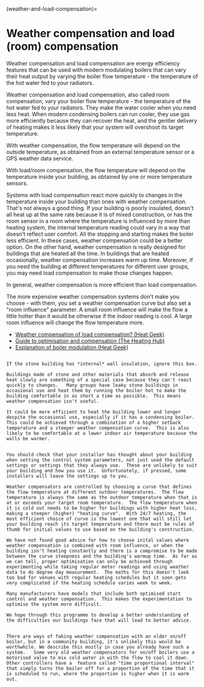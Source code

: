 (weather-and-load-compensation)=
# Weather compensation and load (room) compensation

Weather compensation and load compensation are energy efficiency features that can be used with modern modulating boilers that can vary their heat output by varying the boiler flow temperature - the temperature of the hot water fed to your radiators.

Weather compensation and load compensation, also called room compensation, vary your boiler flow temperature - the temperature of the hot water fed to your radiators. They make the water cooler when you need less heat.  When modern condensing boilers can run cooler, they use gas more efficiently because they can recover the heat, and the gentler delivery of heating makes it less likely that your system will overshoot its target temperature.

With weather compensation, the flow temperature will depend on the outside temperature, as obtained from an external temperature sensor or a GPS weather data service.  

With load/room compensation, the flow temperature will depend on the temperature inside your building, as obtained by one or more temperature sensors.

Systems with load compensation react more quickly to changes in the temperature inside your building than ones with weather compensation.  That's not always a good thing.  If your building is poorly insulated, doesn't all heat up at the same rate because it is of mixed construction, or has the room sensor in a room where the temperature is influenced by more than heating system, the internal temperature reading could vary in a way that doesn't reflect user comfort.  All the stopping and starting makes the boiler less efficient.   In these cases, weather compensation could be a better option.  On the other hand, weather compensation is really designed for buildings that are heated all the time.  In buildings that are heated occasionally, weather compensation increases warm up time.  Moreover, if you need the building at different temperatures for different user groups, you may need load compensation to make those changes happen.  

In general, weather compensation is more efficient than load compensation.

The more expensive weather compensation systems don't make you choose - with them, you set a weather compensation curve but also set a "room influence" parameter.  A small room influence will make the flow a little hotter than it would be otherwise if the indoor reading is cool.  A large room influence will change the flow temperature more.  

- [Weather compensation of load compensation? (Heat Geek)](https://www.heatgeek.com/weather-compensation-or-load-compensation/)
- [Guide to optimisation and compensation (The Heating Hub)](https://www.theheatinghub.co.uk/best-smart-heating-controls-compatibility-guide)
- [Explanation of boiler modulation (Heat Geek)](https://www.heatgeek.com/what-is-boiler-modulation/)

```{admonition} Stone: a special case 

If the stone building has *internal* wall insulation, ignore this box. 

Buildings made of stone and other materials that absorb and release heat slowly are something of a special case because they can't react quickly to changes.   Many groups have leaky stone buildings in occasional use and heat them by running the boiler hot to make the building comfortable in as short a time as possible.  This means weather compensation isn't useful.

It could be more efficient to heat the building lower and longer despite the occasional use, especially if it has a condensing boiler.  This could be achieved through a combination of a higher setback temperature and a steeper weather compensation curve.  This is also likely to be comfortable at a lower indoor air temperature because the walls be warmer. 

```

```{admonition} Choosing settings

You should check that your installer has thought about your building when setting the control system parameters, not just used the default settings or settings that they always use.  These are unlikely to suit your building and how you use it.  Unfortunately, if pressed, some installers will leave the settings up to you.

Weather compensators are controlled by choosing a curve that defines the flow temperature at different outdoor temperatures.  The flow temperature is always the same as the outdoor temperature when that is at or exceeds your target room temperature.  The flow temperature when it is cold out needs to be higher for buildings with higher heat loss, making a steeper (higher) "heating curve".  With 24/7 heating, the most efficient choice of curve is the lowest one that will still let your building reach its target temperature and there must be rules of thumb for initial values to use based on the building's construction.  

We have not found good advice for how to choose inital values where weather compensation is combined with room influence, or when the building isn't heating constantly and there is a compromise to be made between the curve steepness and the building's warmup time.  As far as we can tell, proper optimisation can only be achieved through experimenting while taking regular meter readings and using weather data to do degree day measurement.  The maths for this doesn't look too bad for venues with regular heating schedules but it soon gets very complicated if the heating schedule varies week to week.  

Many manufacturers have models that include both optimised start control and weather compensation.  This makes the experimentation to optimise the system more difficult.  

We hope through this programme to develop a better understanding of the difficulties our buildings face that will lead to better advice.

```


```{admonition} Old boilers

There are ways of faking weather compensation with an older on/off boiler, but in a community building, it's unlikely this would be worthwhile. We describe this mostly in case you already have such a system.   Some very old weather compensators for on/off boilers use a motorised valve to mix cold water in with the flow to cool it down. Other controllers have a  feature called "time proportional interval" that simply turns the boiler off for a proportion of the time that it is scheduled to run, where the proportion is higher when it is warm out.  

```